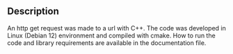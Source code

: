 ## Description
An http get request was made to a url with C++. The code was developed in Linux (Debian 12) environment and compiled with cmake.
How to run the code and library requirements are available in the documentation file.
